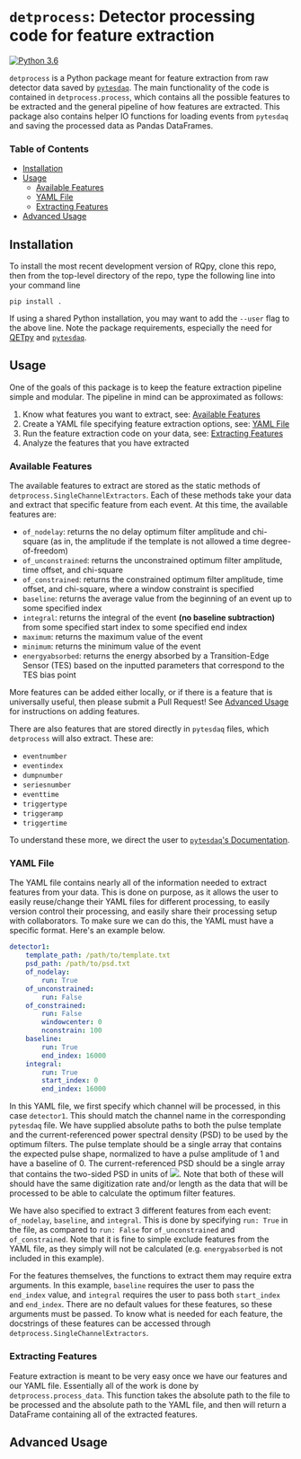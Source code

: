 #  `detprocess`: Detector processing code for feature extraction

[![Python 3.6](https://img.shields.io/badge/python-3.6+-blue.svg)](https://www.python.org/downloads/release/python-360/)

`detprocess` is a Python package meant for feature extraction from raw detector data saved by [`pytesdaq`](https://github.com/berkeleytes/pytesdaq). The main functionality of the code is contained in `detprocess.process`, which contains all the possible features to be extracted and the general pipeline of how features are extracted. This package also contains helper IO functions for loading events from `pytesdaq` and saving the processed data as Pandas DataFrames.

### Table of Contents
- [Installation](#installation)
- [Usage](#usage)
  - [Available Features](#available-features)
  - [YAML File](#yaml-file)
  - [Extracting Features](#extracting-features)
- [Advanced Usage](#advanced-usage)

## Installation

To install the most recent development version of RQpy, clone this repo, then from the top-level directory of the repo, type the following line into your command line

`pip install .`

If using a shared Python installation, you may want to add the `--user` flag to the above line. Note the package requirements, especially the need for [QETpy](https://github.com/ucbpylegroup/QETpy) and [`pytesdaq`](https://github.com/berkeleytes/pytesdaq).

## Usage

One of the goals of this package is to keep the feature extraction pipeline simple and modular. The pipeline in mind can be approximated as follows:
1. Know what features you want to extract, see: [Available Features](#available-features)
2. Create a YAML file specifying feature extraction options, see: [YAML File](#yaml-file)
3. Run the feature extraction code on your data, see: [Extracting Features](#extracting-features)
4. Analyze the features that you have extracted


### Available Features

The available features to extract are stored as the static methods of `detprocess.SingleChannelExtractors`. Each of these methods take your data and extract that specific feature from each event. At this time, the available features are:

 - `of_nodelay`: returns the no delay optimum filter amplitude and chi-square (as in, the amplitude if the template is not allowed a time degree-of-freedom)
 - `of_unconstrained`: returns the unconstrained optimum filter amplitude, time offset, and chi-square
 - `of_constrained`: returns the constrained optimum filter amplitude, time offset, and chi-square, where a window constraint is specified
 - `baseline`: returns the average value from the beginning of an event up to some specified index
 - `integral`: returns the integral of the event **(no baseline subtraction)** from some specified start index to some specified end index
 - `maximum`: returns the maximum value of the event
 - `minimum`: returns the minimum value of the event
 - `energyabsorbed`: returns the energy absorbed by a Transition-Edge Sensor (TES) based on the inputted parameters that correspond to the TES bias point

More features can be added either locally, or if there is a feature that is universally useful, then please submit a Pull Request! See [Advanced Usage](#advanced-usage) for instructions on adding features.

There are also features that are stored directly in `pytesdaq` files, which `detprocess` will also extract. These are:

- `eventnumber`
- `eventindex`
- `dumpnumber`
- `seriesnumber`
- `eventtime`
- `triggertype`
- `triggeramp`
- `triggertime`

To understand these more, we direct the user to [`pytesdaq`'s Documentation](https://github.com/berkeleytes/pytesdaq).

### YAML File

The YAML file contains nearly all of the information needed to extract features from your data. This is done on purpose, as it allows the user to easily reuse/change their YAML files for different processing, to easily version control their processing, and easily share their processing setup with collaborators. To make sure we can do this, the YAML must  have a specific format. Here's an example below.

```yaml
detector1:
    template_path: /path/to/template.txt
    psd_path: /path/to/psd.txt
    of_nodelay:
        run: True
    of_unconstrained:
        run: False
    of_constrained:
        run: False
        windowcenter: 0
        nconstrain: 100
    baseline:
        run: True
        end_index: 16000
    integral:
        run: True
        start_index: 0
        end_index: 16000
```



In this YAML file, we first specify which channel will be processed, in this case `detector1`. This should match the channel name in the corresponding `pytesdaq` file. We have supplied absolute paths to both the pulse template and the current-referenced power spectral density (PSD) to be used by the optimum filters. The pulse template should be a single array that contains the expected pulse shape, normalized to have a pulse amplitude of 1 and have a baseline of 0. The current-referenced PSD should be a single array that contains the two-sided PSD in units of <img src="https://render.githubusercontent.com/render/math?math=%5Cmathrm%7BA%7D%5E2%20%2F%20%5Cmathrm%7BHz%7D">. Note that both of these will should have the same digitization rate and/or length as the data that will be processed to be able to calculate the optimum filter features.

We have also specified to extract 3 different features from each event: `of_nodelay`, `baseline`, and `integral`. This is done by specifying `run: True` in the file, as compared to `run: False` for `of_unconstrained` and `of_constrained`. Note that it is fine to simple exclude features from the YAML file, as they simply will not be calculated (e.g. `energyabsorbed` is not included in this example).

For the features themselves, the functions to extract them may require extra arguments. In this example, `baseline` requires the user to pass the `end_index` value, and `integral` requires the user to pass both `start_index` and `end_index`. There are no default values for these features, so these arguments must be passed. To know what is needed for each feature, the docstrings of these features can be accessed through `detprocess.SingleChannelExtractors`.

### Extracting Features

Feature extraction is meant to be very easy once we have our features and our YAML file. Essentially all of the work is done by `detprocess.process_data`. This function takes the absolute path to the file to be processed and the absolute path to the YAML file, and then will return a DataFrame containing all of the extracted features.

## Advanced Usage


